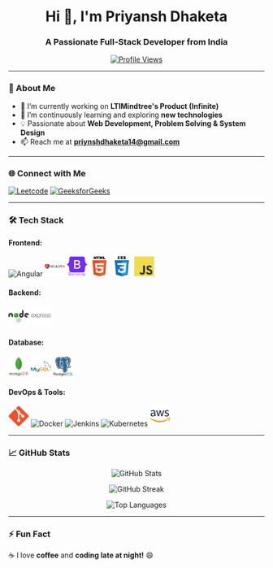 <h1 align="center">Hi 👋, I'm Priyansh Dhaketa</h1>
<h3 align="center">A Passionate Full-Stack Developer from India</h3>

<p align="center">
  <a href="#">
    <img src="https://komarev.com/ghpvc/?username=priyansh-1498&label=Profile%20Views&color=ff69b4&style=for-the-badge" alt="Profile Views" />
  </a>
</p>

---

### 🚀 About Me
- 🔭 I’m currently working on **LTIMindtree's Product (Infinite)**
- 🌱 I’m continuously learning and exploring **new technologies**
- 💡 Passionate about **Web Development, Problem Solving & System Design**
- 📫 Reach me at **priynshdhaketa14@gmail.com**

---

### 🌐 Connect with Me
<p align="left">
  <a href="https://www.leetcode.com/dhaketa" target="blank"><img src="https://raw.githubusercontent.com/rahuldkjain/github-profile-readme-generator/master/src/images/icons/Social/leet-code.svg" alt="Leetcode" height="40" width="40" /></a>
  <a href="https://auth.geeksforgeeks.org/user/priyanshdhaketa14" target="blank"><img src="https://raw.githubusercontent.com/rahuldkjain/github-profile-readme-generator/master/src/images/icons/Social/geeks-for-geeks.svg" alt="GeeksforGeeks" height="40" width="40" /></a>
</p>

---

### 🛠️ Tech Stack

#### Frontend:
<p>
  <img src="https://angular.io/assets/images/logos/angular/angular.svg" alt="Angular" width="40" height="40"/>
  <img src="https://raw.githubusercontent.com/devicons/devicon/master/icons/angularjs/angularjs-original-wordmark.svg" alt="AngularJS" width="40" height="40"/>
  <img src="https://raw.githubusercontent.com/devicons/devicon/master/icons/bootstrap/bootstrap-plain-wordmark.svg" alt="Bootstrap" width="40" height="40"/>
  <img src="https://raw.githubusercontent.com/devicons/devicon/master/icons/html5/html5-original-wordmark.svg" alt="HTML5" width="40" height="40"/>
  <img src="https://raw.githubusercontent.com/devicons/devicon/master/icons/css3/css3-original-wordmark.svg" alt="CSS3" width="40" height="40"/>
  <img src="https://raw.githubusercontent.com/devicons/devicon/master/icons/javascript/javascript-original.svg" alt="JavaScript" width="40" height="40"/>
</p>

#### Backend:
<p>
  <img src="https://raw.githubusercontent.com/devicons/devicon/master/icons/nodejs/nodejs-original-wordmark.svg" alt="Node.js" width="40" height="40"/>
  <img src="https://raw.githubusercontent.com/devicons/devicon/master/icons/express/express-original-wordmark.svg" alt="Express.js" width="40" height="40"/>
</p>

#### Database:
<p>
  <img src="https://raw.githubusercontent.com/devicons/devicon/master/icons/mongodb/mongodb-original-wordmark.svg" alt="MongoDB" width="40" height="40"/>
  <img src="https://raw.githubusercontent.com/devicons/devicon/master/icons/mysql/mysql-original-wordmark.svg" alt="MySQL" width="40" height="40"/>
  <img src="https://raw.githubusercontent.com/devicons/devicon/master/icons/postgresql/postgresql-original-wordmark.svg" alt="PostgreSQL" width="40" height="40"/>
</p>

#### DevOps & Tools:
<p>
  <img src="https://raw.githubusercontent.com/devicons/devicon/master/icons/git/git-original.svg" alt="Git" width="40" height="40"/>
  <img src="https://www.vectorlogo.zone/logos/docker/docker-icon.svg" alt="Docker" width="40" height="40"/>
  <img src="https://www.vectorlogo.zone/logos/jenkins/jenkins-icon.svg" alt="Jenkins" width="40" height="40"/>
  <img src="https://www.vectorlogo.zone/logos/kubernetes/kubernetes-icon.svg" alt="Kubernetes" width="40" height="40"/>
  <img src="https://raw.githubusercontent.com/devicons/devicon/master/icons/amazonwebservices/amazonwebservices-original-wordmark.svg" alt="AWS" width="40" height="40"/>
</p>

---

### 📈 GitHub Stats
<p align="center">
  <img src="https://github-readme-stats.vercel.app/api?username=priyansh-1498&show_icons=true&theme=radical" alt="GitHub Stats"/>
</p>
<p align="center">
  <img src="https://github-readme-streak-stats.herokuapp.com/?user=priyansh-1498&theme=radical" alt="GitHub Streak"/>
</p>
<p align="center">
  <img src="https://github-readme-stats.vercel.app/api/top-langs/?username=priyansh-1498&layout=compact&theme=radical" alt="Top Languages"/>
</p>

---

### ⚡ Fun Fact
☕ I love **coffee** and **coding late at night!** 😄
